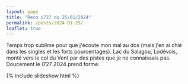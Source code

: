 ```yaml
---
layout: page
title: "Reco i727 du 25/01/2024"
permalink: /posts/2024-01-25/
leaflet: true
---
```

Temps trop sublime pour que j'écoute mon mal au dos (mais j'en ai chié dans les singles et les forts pourcentages). Lac du Salagou, Lodévois, monté vers le col du Vent par des pistes que je ne connaissais pas. Doucement le i727 2024 prend forme.

{% include slideshow.html %}